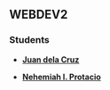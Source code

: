 ## WEBDEV2

### Students

- **[Juan dela Cruz](mailto:juan.delacruz@liham.ph)**

- **[Nehemiah I. Protacio](mailto:nehemiahprotacio@student.laverdad.edu.ph)**


